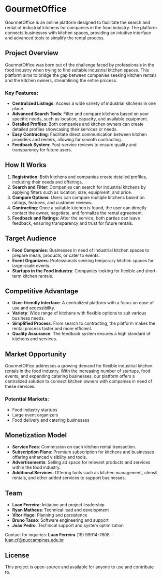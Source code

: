 # GourmetOffice

GourmetOffice is an online platform designed to facilitate the search and rental of industrial kitchens for companies in the food industry. The platform connects businesses with kitchen spaces, providing an intuitive interface and advanced tools to simplify the rental process.

## Project Overview

GourmetOffice was born out of the challenge faced by professionals in the food industry when trying to find suitable industrial kitchen spaces. This platform aims to bridge the gap between companies seeking kitchen rentals and the kitchen owners, streamlining the entire process.

### Key Features:
- **Centralized Listings**: Access a wide variety of industrial kitchens in one place.
- **Advanced Search Tools**: Filter and compare kitchens based on your specific needs, such as location, capacity, and available equipment.
- **Detailed Profiles**: Both companies and kitchen owners can create detailed profiles showcasing their services or needs.
- **Easy Contracting**: Facilitate direct communication between kitchen providers and renters, allowing for smooth contracting.
- **Feedback System**: Post-service reviews to ensure quality and transparency for future users.

## How It Works

1. **Registration**: Both kitchens and companies create detailed profiles, including their needs and offerings.
2. **Search and Filter**: Companies can search for industrial kitchens by applying filters such as location, size, equipment, and price.
3. **Compare Options**: Users can compare multiple kitchens based on ratings, features, and customer reviews.
4. **Contracting**: Once a suitable kitchen is found, the user can directly contact the owner, negotiate, and formalize the rental agreement.
5. **Feedback and Ratings**: After the service, both parties can leave feedback, ensuring transparency and trust for future rentals.

## Target Audience

- **Food Companies**: Businesses in need of industrial kitchen spaces to prepare meals, products, or cater to events.
- **Event Organizers**: Professionals seeking temporary kitchen spaces for large-scale events.
- **Startups in the Food Industry**: Companies looking for flexible and short-term kitchen rentals.

## Competitive Advantage

- **User-friendly Interface**: A centralized platform with a focus on ease of use and accessibility.
- **Variety**: Wide range of kitchens with flexible options to suit various business needs.
- **Simplified Process**: From search to contracting, the platform makes the rental process faster and more efficient.
- **Quality Assurance**: The feedback system ensures a high standard of kitchens and services.

## Market Opportunity

GourmetOffice addresses a growing demand for flexible industrial kitchen rentals in the food industry. With the increasing number of startups, food events, and expanding catering businesses, our platform offers a centralized solution to connect kitchen owners with companies in need of these services.

### Potential Markets:
- Food industry startups
- Large event organizers
- Food delivery and catering businesses

## Monetization Model

- **Service Fees**: Commission on each kitchen rental transaction.
- **Subscription Plans**: Premium subscription for kitchens and businesses offering enhanced visibility and tools.
- **Advertisements**: Selling ad space for relevant products and services within the food industry.
- **Additional Services**: Offering tools such as kitchen management, utensil rentals, and other added services to support businesses.

## Team

- **Luan Ferreira**: Initiative and project leadership
- **Ryan Matheus**: Technical lead and development
- **Vitor Hugo**: Planning and persistence
- **Bruno Tasso**: Software engineering and support
- **João Pedro**: Technical support and system optimization

Contact for inquiries: **Luan Ferreira** (19) 99914-7608 – luan.cf@puccampinas.edu.br

## License

This project is open-source and available for anyone to use and contribute to.
